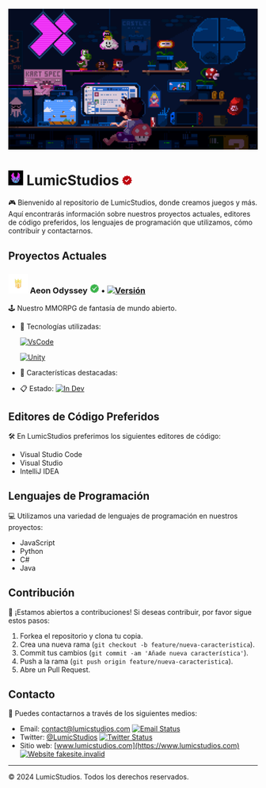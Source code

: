 [![Banner de LumicStudios](/Recursos/lumic-banner.gif)](https://www.lumicstudios.com)

# <img src="/Recursos/lumic-logo.png" width="30"> LumicStudios <img src="/Recursos/red-check.png" width="20">

🎮 Bienvenido al repositorio de LumicStudios, donde creamos juegos y más. Aquí encontrarás información sobre nuestros proyectos actuales, editores de código preferidos, los lenguajes de programación que utilizamos, cómo contribuir y contactarnos. 

## Proyectos Actuales

### <img src="/Recursos/aeon-logo.png" width="40"> Aeon Odyssey <img src="/Recursos/green-check.png" width="20"> • [![Versión](https://img.shields.io/badge/Version-0.0.1-green.svg)](https://GitHub.com/Naereen/StrapDown.js/graphs/commit-activity)
🕹️ Nuestro MMORPG de fantasía de mundo abierto.

- 🔧 Tecnologías utilizadas:
  
   [![VsCode](https://img.shields.io/badge/Made_With-VsCode-green.svg)](https://GitHub.com/Naereen/StrapDown.js/graphs/commit-activity) 

   [![Unity](https://img.shields.io/badge/Made_With-Unity-green.svg)](https://GitHub.com/Naereen/StrapDown.js/graphs/commit-activity)
  
- 🌟 Características destacadas: 
- 📋 Estado: [![In Dev](https://img.shields.io/badge/In_Dev-yes-green.svg)](https://GitHub.com/Naereen/StrapDown.js/graphs/commit-activity)

## Editores de Código Preferidos

🛠️ En LumicStudios preferimos los siguientes editores de código:

- Visual Studio Code
- Visual Studio
- IntelliJ IDEA

## Lenguajes de Programación

💻 Utilizamos una variedad de lenguajes de programación en nuestros proyectos:

- JavaScript
- Python
- C#
- Java

## Contribución

🚀 ¡Estamos abiertos a contribuciones! Si deseas contribuir, por favor sigue estos pasos:

1. Forkea el repositorio y clona tu copia.
2. Crea una nueva rama (`git checkout -b feature/nueva-caracteristica`).
3. Commit tus cambios (`git commit -am 'Añade nueva característica'`).
4. Push a la rama (`git push origin feature/nueva-caracteristica`).
5. Abre un Pull Request.

## Contacto

📧 Puedes contactarnos a través de los siguientes medios:

- Email: contact@lumicstudios.com [![Email Status](https://img.shields.io/badge/Email_Status-None-red.svg)](https://GitHub.com/Naereen/StrapDown.js/graphs/commit-activity)
- Twitter: [@LumicStudios](https://twitter.com/LumicStudios) [![Twitter Status](https://img.shields.io/badge/Twitter_Status-None-red.svg)](https://GitHub.com/Naereen/StrapDown.js/graphs/commit-activity)
- Sitio web: [www.lumicstudios.com](https://www.lumicstudios.com) [![Website fakesite.invalid](https://img.shields.io/website-up-down-green-red/http/fakesite.invalid.svg)](http://fakesite.invalid/)

---

© 2024 LumicStudios. Todos los derechos reservados. 
